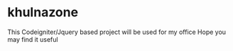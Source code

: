 # khulnazone
This Codeigniter/Jquery based project will be used for my office
Hope you may find it useful
